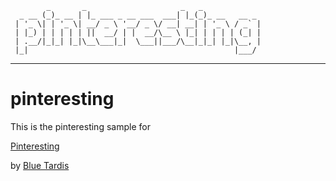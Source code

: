             _       _                     _   _             
      _ __ (_)_ __ | |_ ___ _ __ ___  ___| |_(_)_ __   __ _ 
     | '_ \| | '_ \| __/ _ \ '__/ _ \/ __| __| | '_ \ / _` |
     | |_) | | | | | ||  __/ | |  __/\__ \ |_| | | | | (_| |
     | .__/|_|_| |_|\__\___|_|  \___||___/\__|_|_| |_|\__, |
     |_|                                              |___/ 
  ----------------------------------------------------------------- 
  
# pinteresting

This is the pinteresting sample for

[Pinteresting](https://pinteresting-peterbishop.c9users.io)

by [Blue Tardis](https://bluetardis.com)
